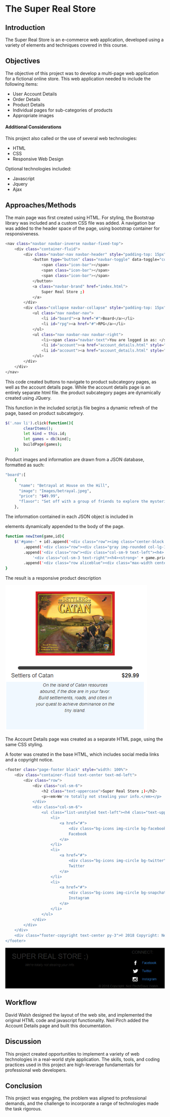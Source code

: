 # The Super Real Store



## Introduction
The Super Real Store is an e-commerce web application, developed using a variety of elements and techniques covered in this course.
 
## Objectives

The objective of this project was to develop a multi-page web application for a fictional online store. This web application needed to include the following items:

- User Account Details
- Order Details
- Product Details
- Individual pages for sub-categories of products
- Appropriate images

#### Additional Considerations
This project also called or the use of several web technologies:

- HTML
- CSS
- Responsive Web Design

Optional technologies included:

- Javascript
- Jquery
- Ajax

## Approaches/Methods
The main page was first created using HTML. For styling, the Bootstrap library was included and a custom CSS file was added. A navigation bar was added to the header space of the page, using bootstrap container for responsiveness.


```sh
<nav class="navbar navbar-inverse navbar-fixed-top">
    <div class="container-fluid">
        <div class="navbar-nav navbar-header" style="padding-top: 15px">
            <button type="button" class="navbar-toggle" data-toggle="collapse" data-target="#myNavbar">
                <span class="icon-bar"></span>
                <span class="icon-bar"></span>
                <span class="icon-bar"></span>
            </button>
            <a class="navbar-brand" href="index.html">
                Super Real Store ;)
            </a>
        </div>
        <div class="collapse navbar-collapse" style="padding-top: 15px" id="myNavbar">
            <ul class="nav navbar-nav">
                <li id="board"><a href="#">Board</a></li>
                <li id="rpg"><a href="#">RPG</a></li>
            </ul>
            <ul class="nav navbar-nav navbar-right">
                <li><span class="navbar-text">You are logged in as: </span></li>
                <li id="account"><a href="account_details.html" style="padding-top: 15px">Smeagol</a></li>
                <li id="account"><a href="account_details.html" style="margin-top: -15px;"><img class="img-circle" src="Images/Smeagol.jpg" height="50"></a></li>
            </ul>
        </div>
    </div>
</nav>
```
This code created buttons to navigate to product subcategory pages, as well as the account details page. While the account details page is an entirely separate html file. the product subcategory pages are dynamically created using JQuery.

This function in the included script.js file begins a dynamic refresh of the page, based on product subcategory.
```sh
$('.nav li').click(function(){
        clearItems();
        let kind = this.id;
        let games = db[kind];
        buildPage(games);
    })
```
Product images and information are drawn from a JSON database, formatted as such:
```sh
"board":[
    {
      "name": "Betrayal at House on the Hill",
      "image": "Images/betrayal.jpeg",
      "price": "$49.99",
      "flavor": "Set off with a group of friends to explore the mysterious House on the Hill. Collect interesting artifacts on your journey, but beware. Someone in your midst may not be who you thought they were..."
    },
```
The information contained in each JSON object is included in <div> elements dynamically appended to the body of the page.

```sh
function newItem(game,id){
    $('#game-' + id).append('<div class="row"><img class="center-block max-width img-responsive img" src="' + game.image +'"><p></p>')
        .append('<div class="row"><div class="gray img-rounded col-lg-10 col-lg-push-1"><p></p>')
        .append('<div class="row"><div class="col-sm-9 text-left"><h4>' + game.name + '</h4></div>' +
            '<div class="col-sm-3 text-right"><h4><strong>' + game.price + '</strong></h4>')
        .append('<div class="row aliceblue"><div class="max-width center-block like-img"><em>' + game.flavor + '</em>')
}
```
The result is a responsive product description

![Product Image and Description](Images/SSProductExample.PNG)
 
The Account Details page was created as a separate HTML page, using the same CSS styling.

A footer was created in the base HTML, which includes social media links and a copyright notice.

```sh
<footer class="page-footer black" style="width: 100%">
    <div class="container-fluid text-center text-md-left">
        <div class="row">
            <div class="col-sm-6">
                <h2 class="text-uppercase">Super Real Store ;)</h2>
                <p><em>We're totally not stealing your info.</em></p>
            </div>
            <div class="col-sm-6">
                <ul class="list-unstyled text-left"><h4 class="text-uppercase">Connect:</h4>
                    <li>
                        <a href="#">
                            <div class="bg-icons img-circle bg-facebook"></div>
                            Facebook
                        </a>
                    </li>
                    <li>
                        <a href="#">
                            <div class="bg-icons img-circle bg-twitter"></div>
                            Twitter
                        </a>
                    </li>
                    <li>
                        <a href="#">
                            <div class="bg-icons img-circle bg-snapchat"></div>
                            Instagram
                        </a>
                    </li>
                </ul>
            </div>
        </div>
    </div>
    <div class="footer-copyright text-center py-3">© 2018 Copyright: Neil Pirch/Dave Walsh</div>
</footer>
```

![Footer Screenshot](Images/CaptureFooter.PNG)


## Workflow
David Walsh designed the layout of the web site, and implemented the original HTML code and javascript functionality. Neil Pirch added the Account Details page and built this documentation.

## Discussion
This project created opportunities to implement a variety of web technologies in a real-world style application. The skills, tools, and coding practices used in this project are high-leverage fundamentals for professional web developers. 

## Conclusion
This project was engaging, the problem was aligned to professional demands, and the challenge to incorporate a range of technologies made the task rigorous.
